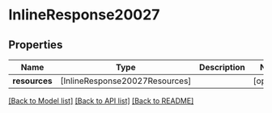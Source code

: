 # InlineResponse20027

## Properties
Name | Type | Description | Notes
------------ | ------------- | ------------- | -------------
**resources** | [InlineResponse20027Resources] |  | [optional] 

[[Back to Model list]](../README.md#documentation-for-models) [[Back to API list]](../README.md#documentation-for-api-endpoints) [[Back to README]](../README.md)


